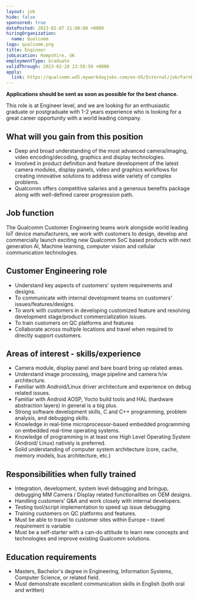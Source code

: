 ```yaml
---
layout: job
hide: false
sponsored: true
datePosted: 2023-02-07 21:00:00 +0000
hiringOrganization:
  name: Qualcomm
logo: qualcomm.png
title: Engineer
jobLocation: Hampshire, UK
employmentType: Graduate
validThrough: 2023-02-28 23:59:59 +0000
apply:
  link: https://qualcomm.wd5.myworkdayjobs.com/en-US/External/job/Farnborough-GBR/Engineer---Qualcomm---Farnborough--Hampshire_3049076
---
```


**Applications should be sent as soon as possible for the best chance.**

This role is at Engineer level, and we are looking for an enthusiastic graduate or postgraduate with 1-2 years experience who is looking for a great career opportunity with a world leading company.

## What will you gain from this position

- Deep and broad understanding of the most advanced camera/imaging, video encoding/decoding, graphics and display technologies.
- Involved in product definition and feature development of the latest camera modules, display panels, video and graphics workflows for creating innovative solutions to address wide variety of complex problems.
- Qualcomm offers competitive salaries and a generous benefits package along with well-defined career progression path.

## Job function

The Qualcomm Customer Engineering teams work alongside world leading IoT device manufacturers, we work with customers to design, develop and commercially launch exciting new Qualcomm SoC based products with next generation AI, Machine learning, computer vision and cellular communication technologies.

## Customer Engineering role

- Understand key aspects of customers' system requirements and designs.
- To communicate with internal development teams on customers’ issues/features/designs.
- To work with customers in developing customized feature and resolving development stage/product commercialization issues.
- To train customers on QC platforms and features
- Collaborate across multiple locations and travel when required to directly support customers.

## Areas of interest - skills/experience

- Camera module, display panel and bare board bring up related areas.
- Understand image processing, image pipeline and camera h/w architecture.
- Familiar with Android/Linux driver architecture and experience on debug related issues.
- Familiar with Android AOSP, Yocto build tools and HAL (hardware abstraction layers) in general is a big plus.
- Strong software development skills, C and C++ programming, problem analysis, and debugging skills.
- Knowledge in real-time microprocessor-based embedded programming on embedded real-time operating systems.
- Knowledge of programming in at least one High Level Operating System (Android/ Linux) natively is preferred.
- Solid understanding of computer system architecture (core, cache, memory models, bus architecture, etc.)

## Responsibilities when fully trained

- Integration, development, system level debugging and bringup, debugging MM Camera / Display related functionalities on OEM designs.
- Handling customers’ Q&A and work closely with internal developers.
- Testing tool/script implementation to speed up issue debugging.
- Training customers on QC platforms and features.
- Must be able to travel to customer sites within Europe – travel requirement is variable
- Must be a self-starter with a can-do attitude to learn new concepts and technologies and improve existing Qualcomm solutions.  

## Education requirements

- Masters, Bachelor's degree in Engineering, Information Systems, Computer Science, or related field.
- Must demonstrate excellent communication skills in English (both oral and written)
